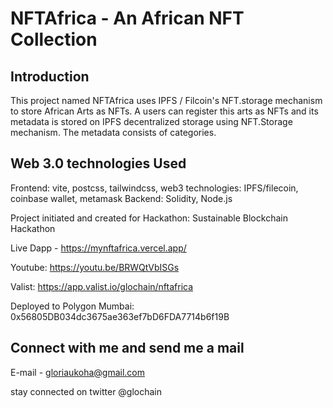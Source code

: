 # NFTAfrica - An African NFT Collection

## Introduction
This project named NFTAfrica uses IPFS / Filcoin's NFT.storage mechanism to store African Arts as NFTs. A users can register this arts as NFTs and its metadata is stored on IPFS decentralized storage using NFT.Storage mechanism.  The metadata consists of categories. 

## Web 3.0 technologies Used

Frontend: vite, postcss, tailwindcss, 
web3 technologies: IPFS/filecoin, coinbase wallet, metamask
Backend: Solidity, Node.js

Project initiated and created for Hackathon: Sustainable Blockchain Hackathon 

Live Dapp - https://mynftafrica.vercel.app/

Youtube: https://youtu.be/BRWQtVbISGs

Valist: https://app.valist.io/glochain/nftafrica

Deployed to Polygon Mumbai: 0x56805DB034dc3675ae363ef7bD6FDA7714b6f19B


## Connect with me and send me a mail

E-mail - gloriaukoha@gmail.com

stay connected on twitter @glochain
